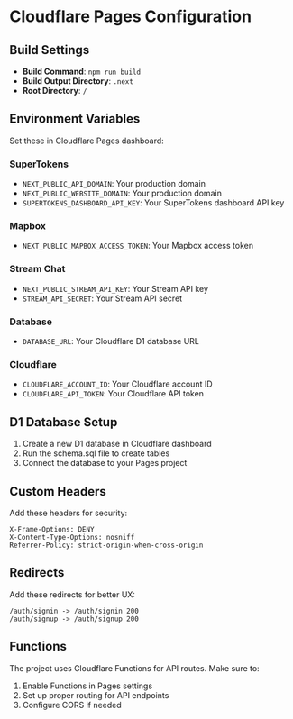 # Cloudflare Pages Configuration

## Build Settings
- **Build Command**: `npm run build`
- **Build Output Directory**: `.next`
- **Root Directory**: `/`

## Environment Variables
Set these in Cloudflare Pages dashboard:

### SuperTokens
- `NEXT_PUBLIC_API_DOMAIN`: Your production domain
- `NEXT_PUBLIC_WEBSITE_DOMAIN`: Your production domain
- `SUPERTOKENS_DASHBOARD_API_KEY`: Your SuperTokens dashboard API key

### Mapbox
- `NEXT_PUBLIC_MAPBOX_ACCESS_TOKEN`: Your Mapbox access token

### Stream Chat
- `NEXT_PUBLIC_STREAM_API_KEY`: Your Stream API key
- `STREAM_API_SECRET`: Your Stream API secret

### Database
- `DATABASE_URL`: Your Cloudflare D1 database URL

### Cloudflare
- `CLOUDFLARE_ACCOUNT_ID`: Your Cloudflare account ID
- `CLOUDFLARE_API_TOKEN`: Your Cloudflare API token

## D1 Database Setup
1. Create a new D1 database in Cloudflare dashboard
2. Run the schema.sql file to create tables
3. Connect the database to your Pages project

## Custom Headers
Add these headers for security:
```
X-Frame-Options: DENY
X-Content-Type-Options: nosniff
Referrer-Policy: strict-origin-when-cross-origin
```

## Redirects
Add these redirects for better UX:
```
/auth/signin -> /auth/signin 200
/auth/signup -> /auth/signup 200
```

## Functions
The project uses Cloudflare Functions for API routes. Make sure to:
1. Enable Functions in Pages settings
2. Set up proper routing for API endpoints
3. Configure CORS if needed
